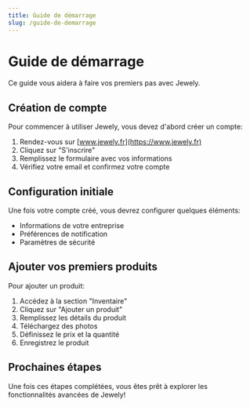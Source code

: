 ```yaml
---
title: Guide de démarrage
slug: /guide-de-demarrage
---
```


# Guide de démarrage

Ce guide vous aidera à faire vos premiers pas avec Jewely.

## Création de compte

Pour commencer à utiliser Jewely, vous devez d'abord créer un compte:

1. Rendez-vous sur [www.jewely.fr](https://www.jewely.fr)
2. Cliquez sur "S'inscrire"
3. Remplissez le formulaire avec vos informations
4. Vérifiez votre email et confirmez votre compte

## Configuration initiale

Une fois votre compte créé, vous devrez configurer quelques éléments:

- Informations de votre entreprise
- Préférences de notification
- Paramètres de sécurité

## Ajouter vos premiers produits

Pour ajouter un produit:

1. Accédez à la section "Inventaire"
2. Cliquez sur "Ajouter un produit"
3. Remplissez les détails du produit
4. Téléchargez des photos
5. Définissez le prix et la quantité
6. Enregistrez le produit

## Prochaines étapes

Une fois ces étapes complétées, vous êtes prêt à explorer les fonctionnalités avancées de Jewely!
